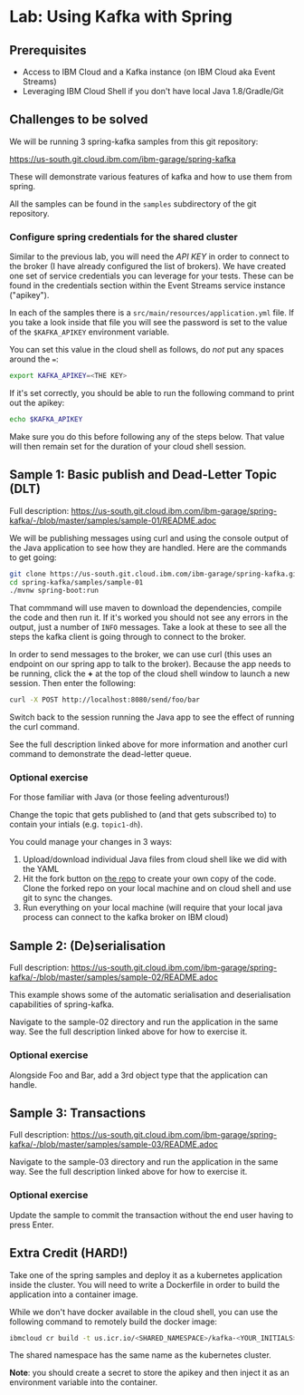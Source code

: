 # Lab: Using Kafka with Spring

## Prerequisites

- Access to IBM Cloud and a Kafka instance (on IBM Cloud aka Event Streams)
- Leveraging IBM Cloud Shell if you don't have local Java 1.8/Gradle/Git

## Challenges to be solved

We will be running 3 spring-kafka samples from this git repository:

https://us-south.git.cloud.ibm.com/ibm-garage/spring-kafka

These will demonstrate various features of kafka and how to use them from spring.

All the samples can be found in the `samples` subdirectory of the git repository.

### Configure spring credentials for the shared cluster

Similar to the previous lab, you will need the *API KEY* in order to connect to the broker (I have already configured the list of brokers).
We have created one set of service credentials you can leverage for your tests. These can be found in the credentials section within the Event Streams service instance ("apikey").

In each of the samples there is a `src/main/resources/application.yml` file. If you take a look inside that file you will see the password is set to the value of the `$KAFKA_APIKEY` environment variable.

You can set this value in the cloud shell as follows, do *not* put any spaces around the `=`:

```sh
export KAFKA_APIKEY=<THE KEY>
```

If it's set correctly, you should be able to run the following command to print out the apikey:

```sh
echo $KAFKA_APIKEY
```

Make sure you do this before following any of the steps below. That value will then remain set for the duration of your cloud shell session.

## Sample 1: Basic publish and Dead-Letter Topic (DLT)

Full description: https://us-south.git.cloud.ibm.com/ibm-garage/spring-kafka/-/blob/master/samples/sample-01/README.adoc

We will be publishing messages using curl and using the console output of the Java application to see how they are handled. Here are the commands to get going:

```sh
git clone https://us-south.git.cloud.ibm.com/ibm-garage/spring-kafka.git
cd spring-kafka/samples/sample-01
./mvnw spring-boot:run
```

That commmand will use maven to download the dependencies, compile the code and then run it. If it's worked you should not see any errors in the output, just a number of `INFO` messages. Take a look at these to see all the steps the kafka client is going through to connect to the broker.

In order to send messages to the broker, we can use curl (this uses an endpoint on our spring app to talk to the broker). Because the app needs to be running, click the **+** at the top of the cloud shell window to launch a new session. Then enter the following:

```sh
curl -X POST http://localhost:8080/send/foo/bar
```

Switch back to the session running the Java app to see the effect of running the curl command.

See the full description linked above for more information and another curl command to demonstrate the dead-letter queue.

### Optional exercise

For those familiar with Java (or those feeling adventurous!)

Change the topic that gets published to (and that gets subscribed to) to contain your intials (e.g. `topic1-dh`).

You could manage your changes in 3 ways:

1. Upload/download individual Java files from cloud shell like we did with the YAML
2. Hit the fork button on [the repo](https://us-south.git.cloud.ibm.com/ibm-garage/spring-kafka) to create your own copy of the code. Clone the forked repo on your local machine and on cloud shell and use git to sync the changes.
3. Run everything on your local machine (will require that your local java process can connect to the kafka broker on IBM cloud) 

## Sample 2: (De)serialisation

Full description: https://us-south.git.cloud.ibm.com/ibm-garage/spring-kafka/-/blob/master/samples/sample-02/README.adoc

This example shows some of the automatic serialisation and deserialisation capabilities of spring-kafka.

Navigate to the sample-02 directory and run the application in the same way. See the full description linked above for how to exercise it.

### Optional exercise

Alongside Foo and Bar, add a 3rd object type that the application can handle.

## Sample 3: Transactions

Full description: https://us-south.git.cloud.ibm.com/ibm-garage/spring-kafka/-/blob/master/samples/sample-03/README.adoc

Navigate to the sample-03 directory and run the application in the same way. See the full description linked above for how to exercise it.

### Optional exercise

Update the sample to commit the transaction without the end user having to press Enter.

## Extra Credit (HARD!)

Take one of the spring samples and deploy it as a kubernetes application inside the cluster. You will need to write a Dockerfile in order to build the application into a container image.

While we don't have docker available in the cloud shell, you can use the following command to remotely build the docker image:

```sh
ibmcloud cr build -t us.icr.io/<SHARED_NAMESPACE>/kafka-<YOUR_INITIALS>
```

The shared namespace has the same name as the kubernetes cluster.

**Note**: you should create a secret to store the apikey and then inject it as an environment variable into the container.